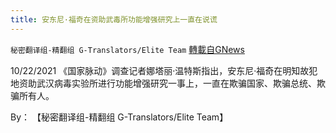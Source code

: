 ```yaml
---
title: 安东尼·福奇在资助武毒所功能增强研究上一直在说谎
---
```

`秘密翻译组-精翻组 G-Translators/Elite Team` [轉載自GNews](https://gnews.org/zh-hans/1616337/)

10/22/2021 《国家脉动》调查记者娜塔丽·温特斯指出，安东尼·福奇在明知故犯地资助武汉病毒实验所进行功能增强研究一事上，一直在欺骗国家、欺骗总统、欺骗所有人。

By： 【秘密翻译组-精翻组 G-Translators/Elite Team】
